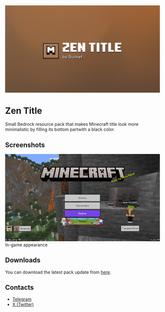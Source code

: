 ![Banner image](banner.png)
# Zen Title
Small Bedrock resource pack that makes Minecraft title look more minimalistic by filling its bottom partwith a black color.

## Screenshots
![In-game appearnce](preview.png)
In-game appearance


## Downloads
You can download the latest pack update from [here](https://github.com/Slucket/Zen-Title/releases).

## Contacts
- [Telegram](https://t.me/Slucket) 
- [X (Twitter)](https://x.com/Sluck_et)
